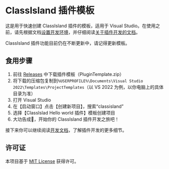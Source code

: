 # ClassIsland 插件模板

这是用于快速创建 ClassIsland 插件的模板，适用于 Visual Studio。在使用之前，请先根据文档[设置开发环境](https://docs.classisland.tech/dev/get-started/devlopment-plugins.html)，并仔细阅读[关于插件开发的文档](https://docs.classisland.tech/dev/)。

ClassIsland 插件功能目前仍在不断更新中，请记得更新模板。

## 食用步骤

1. 前往 [Releases](https://github.com/ClassIsland/PluginTemplate/releases/latest) 中下载插件模板（PluginTemplate.zip）
2. 将下载的压缩包复制到`%USERPROFILE%\Documents\Visual Studio 2022\Templates\ProjectTemplates`（以 VS 2022 为例，以你电脑上的具体目录为准）
3. 打开 Visual Studio
4. 在【启动窗口】点击【创建新项目】，搜索“classisland”
5. 选择【ClassIslad Hello world 插件】模板创建项目
6. 大功告成🎉，开始你的 ClassIsland 插件开发之旅吧！

接下来你可以继续阅读[开发文档](https://docs.classisland.tech/dev/)，了解插件开发的更多细节。

## 许可证

本项目基于 [MIT License](LICENSES.txt) 获得许可。
